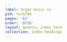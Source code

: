 ```yaml
---
label: Organ music in
pid: term798
pages: '62'
order: '0728'
layout: generic_index_term
collection: index-headings
---
```

